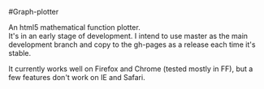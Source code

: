 #Graph-plotter

An html5 mathematical function plotter.  
It's in an early stage of development. I intend to use master as the main development branch and copy to the gh-pages as a release each time it's stable.

It currently works well on Firefox and Chrome (tested mostly in FF), but a few features don't work on IE and Safari.